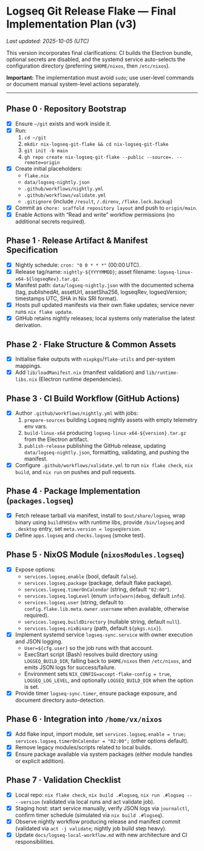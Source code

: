 # Logseq Git Release Flake — Final Implementation Plan (v3)

_Last updated: 2025-10-05 (UTC)_

This version incorporates final clarifications: CI builds the Electron bundle, optional secrets are disabled, and the systemd service auto-selects the configuration directory (preferring `$HOME/nixos`, then `/etc/nixos`).

**Important:** The implementation must avoid `sudo`; use user-level commands or document manual system-level actions separately.

---

## Phase 0 · Repository Bootstrap

- [x] Ensure `~/git` exists and work inside it.
- [x] Run:
  1. `cd ~/git`
  2. `mkdir nix-logseq-git-flake && cd nix-logseq-git-flake`
  3. `git init -b main`
  4. `gh repo create nix-logseq-git-flake --public --source=. --remote=origin`
- [x] Create initial placeholders:
  - `flake.nix`
  - `data/logseq-nightly.json`
  - `.github/workflows/nightly.yml`
  - `.github/workflows/validate.yml`
  - `.gitignore` (include `/result`, `/.direnv`, `/flake.lock.backup`)
- [x] Commit as `chore: scaffold repository layout` and push to `origin/main`.
- [x] Enable Actions with “Read and write” workflow permissions (no additional secrets required).

## Phase 1 · Release Artifact & Manifest Specification

- [x] Nightly schedule: `cron: "0 0 * * *"` (00:00 UTC).
- [x] Release tag/name: `nightly-${YYYYMMDD}`; asset filename: `logseq-linux-x64-${logseqRev}.tar.gz`.
- [x] Manifest path: `data/logseq-nightly.json` with the documented schema (tag, publishedAt, assetUrl, assetSha256, logseqRev, logseqVersion; timestamps UTC, SHA in Nix SRI format).
- [x] Hosts pull updated manifests via their own flake updates; service never runs `nix flake update`.
- [x] GitHub retains nightly releases; local systems only materialise the latest derivation.

## Phase 2 · Flake Structure & Common Assets

- [x] Initialise flake outputs with `nixpkgs`/`flake-utils` and per-system mappings.
- [x] Add `lib/loadManifest.nix` (manifest validation) and `lib/runtime-libs.nix` (Electron runtime dependencies).

## Phase 3 · CI Build Workflow (GitHub Actions)

- [x] Author `.github/workflows/nightly.yml` with jobs:
  1. `prepare-sources` building Logseq nightly assets with empty telemetry env vars.
  2. `build-linux-x64` producing `logseq-linux-x64-${version}.tar.gz` from the Electron artifact.
  3. `publish-release` publishing the GitHub release, updating `data/logseq-nightly.json`, formatting, validating, and pushing the manifest.
- [x] Configure `.github/workflows/validate.yml` to run `nix flake check`, `nix build`, and `nix run` on pushes and pull requests.

## Phase 4 · Package Implementation (`packages.logseq`)

- [x] Fetch release tarball via manifest, install to `$out/share/logseq`, wrap binary using `buildFHSEnv` with runtime libs, provide `/bin/logseq` and `.desktop` entry, set `meta.version = logseqVersion`.
- [x] Define `apps.logseq` and `checks.logseq` (smoke test).

## Phase 5 · NixOS Module (`nixosModules.logseq`)

- [x] Expose options:
  - `services.logseq.enable` (bool, default `false`).
  - `services.logseq.package` (package, default flake package).
  - `services.logseq.timerOnCalendar` (string, default `"02:00"`).
  - `services.logseq.logLevel` (enum `info|warn|debug`, default `info`).
  - `services.logseq.user` (string, default to `config.flake.lib.meta.owner.username` when available, otherwise required).
  - `services.logseq.buildDirectory` (nullable string, default `null`).
  - `services.logseq.nixBinary` (path, default `${pkgs.nix}`).
- [x] Implement systemd service `logseq-sync.service` with owner execution and JSON logging.
  - `User=${cfg.user}` so the job runs with that account.
  - ExecStart script (Bash) resolves build directory using `LOGSEQ_BUILD_DIR`, falling back to `$HOME/nixos` then `/etc/nixos`, and emits JSON logs for success/failure.
  - Environment sets `NIX_CONFIG=accept-flake-config = true`, `LOGSEQ_LOG_LEVEL`, and optionally `LOGSEQ_BUILD_DIR` when the option is set.
- [x] Provide timer `logseq-sync.timer`, ensure package exposure, and document directory auto-detection.

## Phase 6 · Integration into `/home/vx/nixos`

- [x] Add flake input, import module, set `services.logseq.enable = true; services.logseq.timerOnCalendar = "02:00";` (other options default).
- [x] Remove legacy modules/scripts related to local builds.
- [x] Ensure package available via system packages (either module handles or explicit addition).

## Phase 7 · Validation Checklist

- [x] Local repo: `nix flake check`, `nix build .#logseq`, `nix run .#logseq -- --version` (validated via local runs and act validate job).
- [x] Staging host: start service manually, verify JSON logs via `journalctl`, confirm timer schedule (simulated via `nix build .#logseq`).
- [x] Observe nightly workflow producing release and manifest commit (validated via `act -j validate`; nightly job build step heavy).
- [x] Update `docs/logseq-local-workflow.md` with new architecture and CI responsibilities.
